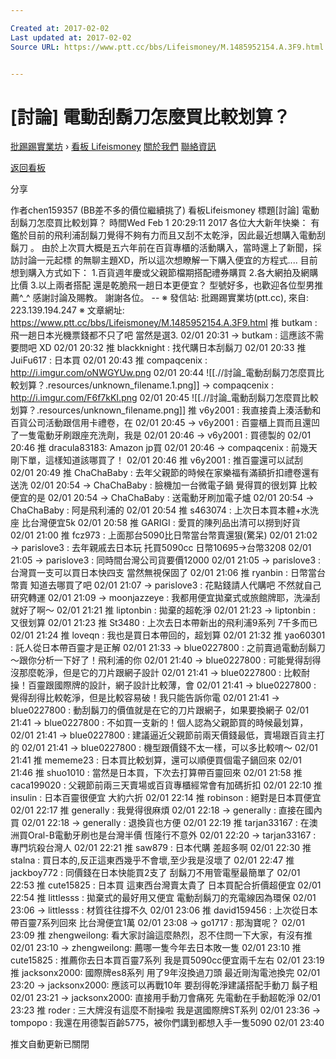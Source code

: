 ```yaml
---

Created at: 2017-02-02
Last updated at: 2017-02-02
Source URL: https://www.ptt.cc/bbs/Lifeismoney/M.1485952154.A.3F9.html


---
```


# [討論] 電動刮鬍刀怎麼買比較划算？


[批踢踢實業坊](https://www.ptt.cc/) › [看板 Lifeismoney](https://www.ptt.cc/bbs/Lifeismoney/index.html) [關於我們](https://www.ptt.cc/about.html) [聯絡資訊](https://www.ptt.cc/contact.html)

[返回看板](https://www.ptt.cc/bbs/Lifeismoney/index.html)

分享

作者chen159357 (BB差不多的價位繼續挑了)
看板Lifeismoney
標題\[討論\] 電動刮鬍刀怎麼買比較划算？
時間Wed Feb 1 20:29:11 2017
各位大大新年快樂： 有鑑於目前的飛利浦刮鬍刀覺得不夠有力而且又刮不太乾淨，因此最近想購入電動刮鬍刀 。 由於上次買大概是五六年前在百貨專櫃的活動購入，當時還上了新聞，採訪討論一元起標 的無聊主題XD，所以這次想瞭解一下購入便宜的方程式.... 目前想到購入方式如下： 1.百貨週年慶或父親節檔期搭配禮券購買 2.各大網拍及網購比價 3.以上兩者搭配 還是乾脆飛一趟日本更便宜？ 型號好多，也歡迎各位型男推薦^\_^ 感謝討論及賜教。 謝謝各位。 -- ※ 發信站: 批踢踢實業坊(ptt.cc), 來自: 223.139.194.247 ※ 文章網址: <https://www.ptt.cc/bbs/Lifeismoney/M.1485952154.A.3F9.html>
推 butkam : 飛一趟日本光機票錢都不只了吧 當然是選3. 02/01 20:31
→ butkam : 這應該不需要問吧 XD 02/01 20:32
推 blackknight : 找代購日本刮鬍刀 02/01 20:33
推 JuiFu617 : 日本買 02/01 20:43
推 compaqcenix : <http://i.imgur.com/oNWGYUw.png> 02/01 20:44
![[.//討論_電動刮鬍刀怎麼買比較划算？.resources/unknown_filename.1.png]]
→ compaqcenix : <http://i.imgur.com/F6f7kKI.png> 02/01 20:45
![[.//討論_電動刮鬍刀怎麼買比較划算？.resources/unknown_filename.png]]
推 v6y2001 : 我直接貴上湊活動和百貨公司活動跟信用卡禮卷，在 02/01 20:45
→ v6y2001 : 百靈櫃上買而且還凹了一隻電動牙刷跟座充洗劑，我是 02/01 20:46
→ v6y2001 : 買德製的 02/01 20:46
推 dracula83183: Amazon jp買 02/01 20:46
→ compaqcenix : 前幾天剛下單，這樣知道該哪買了！ 02/01 20:46
推 v6y2001 : 推百靈還可以試刮 02/01 20:49
推 ChaChaBaby : 去年父親節的時候在家樂福有滿額折扣禮卷還有送洗 02/01 20:54
→ ChaChaBaby : 臉機加一台微電子鍋 覺得買的很划算 比較便宜的是 02/01 20:54
→ ChaChaBaby : 送電動牙刷加電子爐 02/01 20:54
→ ChaChaBaby : 阿是飛利浦的 02/01 20:54
推 s463074 : 上次日本買本體+水洗座 比台灣便宜5k 02/01 20:58
推 GARIGI : 愛買的陳列品出清可以撈到好貨 02/01 21:00
推 fcz973 : 上面那台5090比日幣當台幣賣還狠(驚呆) 02/01 21:02
→ parislove3 : 去年親戚去日本玩 托買5090cc 日幣10695→台幣3208 02/01 21:05
→ parislove3 : 同時間台灣公司貨要價12000 02/01 21:05
→ parislove3 : 台灣買一支可以買日本快四支 當然無視保固了 02/01 21:06
推 ryanbin : 日幣當台幣賣 知道去哪買了吧 02/01 21:07
→ parislove3 : 花點錢請人代購吧 不然就自己研究轉運 02/01 21:09
→ moonjazzeye : 我都用便宜拋棄式或旅館牌耶，洗澡刮就好了啊～ 02/01 21:21
推 liptonbin : 拋棄的超乾淨 02/01 21:23
→ liptonbin : 又很划算 02/01 21:23
推 St3480 : 上次去日本帶新出的飛利浦9系列 7千多而已 02/01 21:24
推 loveqn : 我也是買日本帶回的，超划算 02/01 21:32
推 yao60301 : 託人從日本帶百靈才是正解 02/01 21:33
→ blue0227800 : 之前賣過電動刮鬍刀～跟你分析一下好了！飛利浦的你 02/01 21:40
→ blue0227800 : 可能覺得刮得沒那麼乾淨，但是它的刀片跟網子設計 02/01 21:41
→ blue0227800 : 比較耐操！百靈跟國際牌的設計，網子設計比較薄，會 02/01 21:41
→ blue0227800 : 覺得刮得比較乾淨，但是比較容易破！我只能告訴你電 02/01 21:41
→ blue0227800 : 動刮鬍刀的價值就是在它的刀片跟網子，如果要換網子 02/01 21:41
→ blue0227800 : 不如買一支新的！個人認為父親節買的時候最划算， 02/01 21:41
→ blue0227800 : 建議逼近父親節前兩天價錢最低，賣場跟百貨主打的 02/01 21:41
→ blue0227800 : 機型跟價錢不太一樣，可以多比較唷～ 02/01 21:41
推 mememe23 : 日本買比較划算，還可以順便買個電子鍋回來 02/01 21:46
推 shuo1010 : 當然是日本買，下次去打算帶百靈回來 02/01 21:58
推 caca199020 : 父親節前兩三天賣場或百貨專櫃經常會有加碼折扣 02/01 22:10
推 insulin : 日本百靈很便宜 大約六折 02/01 22:14
推 robinson : 絕對是日本買便宜 02/01 22:17
推 generally : 我覺得很麻煩 02/01 22:18
→ generally : 直接在國內買 02/01 22:18
→ generally : 退換貨也方便 02/01 22:19
推 tarjan33167 : 在澳洲買Oral-B電動牙刷也是台灣半價 恆隆行不意外 02/01 22:20
→ tarjan33167 : 專門坑殺台灣人 02/01 22:21
推 saw879 : 日本代購 差超多啊 02/01 22:30
推 stalna : 買日本的,反正這東西幾乎不會壞,至少我是沒壞了 02/01 22:47
推 jackboy772 : 同價錢在日本快能買2支了 刮鬍刀不用管電壓最簡單了 02/01 22:53
推 cute15825 : 日本買 這東西台灣賣太貴了 日本買配合折價超便宜 02/01 22:54
推 littlesss : 拋棄式的最好用又便宜 電動刮鬍刀的充電線因為環保 02/01 23:06
→ littlesss : 材質往往撐不久 02/01 23:06
推 david159456 : 上次從日本帶百靈7系列回來 比台灣便宜1萬 02/01 23:08
→ go1717 : 那淘寶呢？ 02/01 23:09
推 zhengweilong: 看大家討論這麼熱烈，忍不住問一下大家，有沒有推 02/01 23:10
→ zhengweilong: 薦哪一隻今年去日本敗一隻 02/01 23:10
推 cute15825 : 推薦你去日本買百靈7系列 我是買5090cc便宜兩千左右 02/01 23:19
推 jacksonx2000: 國際牌es8系列 用了9年沒換過刀頭 最近剛淘電池換完 02/01 23:20
→ jacksonx2000: 應該可以再戰10年 要刮得乾淨建議搭配手動刀 鬍子粗 02/01 23:21
→ jacksonx2000: 直接用手動刀會痛死 先電動在手動超乾淨 02/01 23:23
推 roder : 三大牌沒有這麼不耐操啦 我是選國際牌ST系列 02/01 23:36
→ tompopo : 我還在用德製百齡5775，被你們講到都想入手一隻5090 02/01 23:40

推文自動更新已關閉

